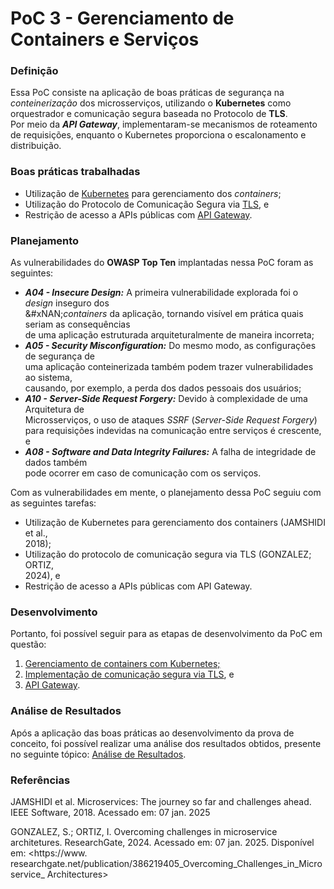 # PoC 3 - Gerenciamento de Containers e Serviços

### Definição

Essa PoC consiste na aplicação de boas práticas de segurança na _conteinerização_ dos microsserviços, utilizando o **Kubernetes** como orquestrador e comunicação segura baseada no Protocolo de **TLS**.\
Por meio da _**API Gateway**_, implementaram-se mecanismos de roteamento de requisições, enquanto o Kubernetes proporciona o escalonamento e distribuição.

### Boas práticas trabalhadas

* Utilização de [Kubernetes](../../boas-praticas/kubernetes.md) para gerenciamento dos _containers_;
* Utilização do Protocolo de Comunicação Segura via [TLS](../../boas-praticas/comunicacao-segura-com-tls.md), e
* Restrição de acesso a APIs públicas com [API Gateway](../../boas-praticas/api-gateway.md).

### Planejamento

As vulnerabilidades do **OWASP Top Ten** implantadas nessa PoC foram as seguintes:

* _**A04 - Insecure Design:**_ A primeira vulnerabilidade explorada foi o _design_ inseguro dos\
  &#xNAN;_&#x63;ontainers_ da aplicação, tornando visível em prática quais seriam as consequências\
  de uma aplicação estruturada arquiteturalmente de maneira incorreta;
* _**A05 - Security Misconfiguration:**_ Do mesmo modo, as configurações de segurança de\
  uma aplicação conteinerizada também podem trazer vulnerabilidades ao sistema,\
  causando, por exemplo, a perda dos dados pessoais dos usuários;
* _**A10 - Server-Side Request Forgery:**_ Devido à complexidade de uma Arquitetura de\
  Microsserviços, o uso de ataques _SSRF_ (_Server-Side Request Forgery_) para requisições indevidas na comunicação entre serviços é crescente, e
* _**A08 - Software and Data Integrity Failures:**_ A falha de integridade de dados também\
  pode ocorrer em caso de comunicação com os serviços.



Com as vulnerabilidades em mente, o planejamento dessa PoC seguiu com as seguintes tarefas:

* Utilização de Kubernetes para gerenciamento dos containers (JAMSHIDI et al.,\
  2018\);&#x20;
* Utilização do protocolo de comunicação segura via TLS (GONZALEZ; ORTIZ,\
  2024\), e
* Restrição de acesso a APIs públicas com API Gateway.

### Desenvolvimento

Portanto, foi possível seguir para as etapas de desenvolvimento da PoC em questão:

1. [Gerenciamento de containers com Kubernetes;](gerenciamento-de-container-com-kubernetes.md)
2. [Implementação de comunicação segura via TLS](implementacao-de-comunicacao-segura-via-tls.md), e&#x20;
3. [API Gateway](api-gateway-ingress.md).

### Análise de Resultados

Após a aplicação das boas práticas ao desenvolvimento da prova de conceito, foi possível realizar uma análise dos resultados obtidos, presente no seguinte tópico: [Análise de Resultados](analise-de-resultados.md).

### Referências

JAMSHIDI et al. Microservices: The journey so far and challenges ahead. IEEE Software, 2018. Acessado em: 07 jan. 2025

GONZALEZ, S.; ORTIZ, I. Overcoming challenges in microservice architetures. ResearchGate, 2024. Acessado em: 07 jan. 2025. Disponível em: \<https://www. researchgate.net/publication/386219405\_Overcoming\_Challenges\_in\_Microservice\_ Architectures>
